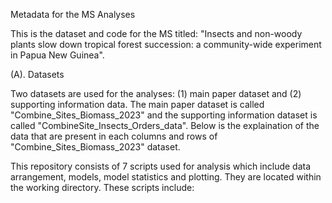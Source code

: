 Metadata for the MS Analyses

This is the dataset and code for the MS titled: "Insects and non-woody plants slow down tropical forest succession: a community-wide experiment in Papua New Guinea".

(A). Datasets

Two datasets are used for the analyses: (1) main paper dataset and (2) supporting information data. The main paper dataset is called "Combine_Sites_Biomass_2023" and the supporting information dataset is called "CombineSite_Insects_Orders_data". 
Below is the explaination of the data that are present in each columns and rows of "Combine_Sites_Biomass_2023" dataset.  

This repository consists of 7 scripts used for analysis which include data arrangement, models, model statistics and plotting. They are located within the working directory. These scripts include:

